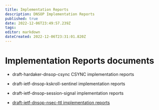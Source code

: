 ```yaml
---
title: Implementation Reports
description: DNSOP Implementation Reports
published: true
date: 2022-12-06T23:49:57.239Z
tags: 
editor: markdown
dateCreated: 2022-12-06T23:31:01.820Z
---
```


# Implementation Reports documents

* draft-hardaker-dnsop-csync CSYNC implementation reports 

* draft-ietf-dnsop-kskroll-sentinel implementation reports 

* draft-ietf-dnsop-session-signal implementation reports 

* [draft-ietf-dnsop-nsec-ttl implementation reports](/group/dnsop/draft-ietf-dnsop-nsec-ttl) 